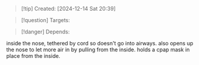 
>[!tip] Created: [2024-12-14 Sat 20:39]

>[!question] Targets: 

>[!danger] Depends: 

inside the nose, tethered by cord so doesn't go into airways.
also opens up the nose to let more air in by pulling from the inside.
holds a cpap mask in place from the inside.